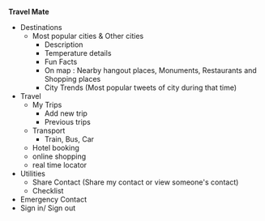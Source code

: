 **Travel Mate**

+ Destinations
  + Most popular cities & Other cities
     + Description
     + Temperature details
     + Fun Facts
     + On map : Nearby hangout places, Monuments, Restaurants and Shopping places
     + City Trends (Most popular tweets of city during that time)
+ Travel
  + My Trips
     + Add new trip
     + Previous trips
  + Transport 
     + Train, Bus, Car
  + Hotel booking
  + online shopping
  + real time locator
+ Utilities
  + Share Contact (Share my contact or view someone's contact)
  + Checklist 
+ Emergency Contact
+ Sign in/ Sign out 
